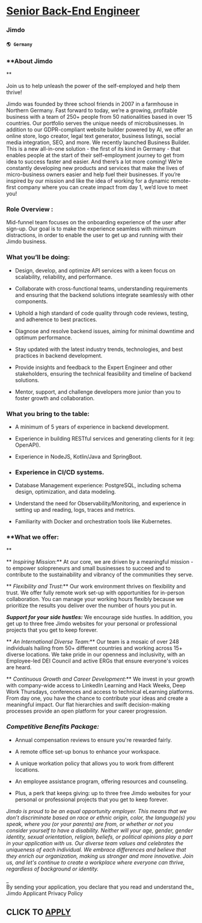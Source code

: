 # [Senior Back-End Engineer](https://www.remotewlb.com/apply/senior-back-end-engineer-88446)  
### Jimdo  
#### `🌎 Germany`  

### **About Jimdo  
**

Join us to help unleash the power of the self-employed and help them thrive!

Jimdo was founded by three school friends in 2007 in a farmhouse in Northern Germany. Fast forward to today, we’re a growing, profitable business with a team of 250+ people from 50 nationalities based in over 15 countries. Our portfolio serves the unique needs of microbusinesses. In addition to our GDPR-compliant website builder powered by AI, we offer an online store, logo creator, legal text generator, business listings, social media integration, SEO, and more. We recently launched Business Builder. This is a new all-in-one solution - the first of its kind in Germany - that enables people at the start of their self-employment journey to get from idea to success faster and easier. And there’s a lot more coming! We’re constantly developing new products and services that make the lives of micro-business owners easier and help fuel their businesses. If you’re inspired by our mission and like the idea of working for a dynamic remote-first company where you can create impact from day 1,
we’d love to meet you!

###  **Role Overview :**

Mid-funnel team focuses on the onboarding experience of the user after sign-up. Our goal is to make the experience seamless with minimum distractions, in order to enable the user to get up and running with their Jimdo business.

###  **What you’ll be doing:**

  * Design, develop, and optimize API services with a keen focus on scalability, reliability, and performance.

  * Collaborate with cross-functional teams, understanding requirements and ensuring that the backend solutions integrate seamlessly with other components.

  * Uphold a high standard of code quality through code reviews, testing, and adherence to best practices.

  * Diagnose and resolve backend issues, aiming for minimal downtime and optimum performance.

  * Stay updated with the latest industry trends, technologies, and best practices in backend development.

  * Provide insights and feedback to the Expert Engineer and other stakeholders, ensuring the technical feasibility and timeline of backend solutions.

  * Mentor, support, and challenge developers more junior than you to foster growth and collaboration.

###  **What you bring to the table:**

  * A minimum of 5 years of experience in backend development.

  * Experience in building RESTful services and generating clients for it (eg: OpenAPI).

  * Experience in NodeJS, Kotlin/Java and SpringBoot.

  * ### Experience in CI/CD systems.

  * Database Management experience: PostgreSQL, including schema design, optimization, and data modeling.

  * Understand the need for Observability/Monitoring, and experience in setting up and reading, logs, traces and metrics.

  * Familiarity with Docker and orchestration tools like Kubernetes.

###  **What we offer:  
**

 ** _Inspiring Mission:_** At our core, we are driven by a meaningful mission - to empower solopreneurs and small businesses to succeed and to contribute to the sustainability and vibrancy of the communities they serve.

 ** _Flexibility and Trust:_** Our work environment thrives on flexibility and trust. We offer fully remote work set-up with opportunities for in-person collaboration. You can manage your working hours flexibly because we prioritize the results you deliver over the number of hours you put in.

**_Support for your side hustles:_** We encourage side hustles. In addition, you get up to three free Jimdo websites for your personal or professional projects that you get to keep forever.

 ** _An International Diverse Team:_** Our team is a mosaic of over 248 individuals hailing from 50+ different countries and working across 15+ diverse locations. We take pride in our openness and inclusivity, with an Employee-led DEI Council and active ERGs that ensure everyone's voices are heard.

 ** _Continuous Growth and Career Development:_** We invest in your growth with company-wide access to LinkedIn Learning and Hack Weeks, Deep Work Thursdays, conferences and access to technical eLearning platforms. From day one, you have the chance to contribute your ideas and create a meaningful impact. Our flat hierarchies and swift decision-making processes provide an open platform for your career progression.

###  _Competitive Benefits Package:_

  * Annual compensation reviews to ensure you're rewarded fairly.

  * A remote office set-up bonus to enhance your workspace.

  * A unique workation policy that allows you to work from different locations.

  * An employee assistance program, offering resources and counseling.

  * Plus, a perk that keeps giving: up to three free Jimdo websites for your personal or professional projects that you get to keep forever.

 _Jimdo is proud to be an equal opportunity employer. This means that we don’t discriminate based on race or ethnic origin, color, the language(s) you speak, where you (or your parents) are from, or whether or not you consider yourself to have a disability. Neither will your age, gender, gender identity, sexual orientation, religion, beliefs, or political opinions play a part in your application with us. Our diverse team values and celebrates the uniqueness of each individual. We embrace differences and believe that they enrich our organization, making us stronger and more innovative. Join us, and let's continue to create a workplace where everyone can thrive, regardless of background or identity._

 _  
By sending your application, you declare that you read and understand the_ Jimdo Applicant Privacy Policy

  
## CLICK TO [APPLY](https://www.remotewlb.com/apply/senior-back-end-engineer-88446)

